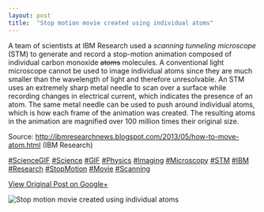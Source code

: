 ```yaml
---
layout: post
title:  "Stop motion movie created using individual atoms"
---
```


A team of scientists at IBM Research used a _scanning tunneling microscope_
(STM) to generate and record a stop-motion animation composed of individual
carbon monoxide ~~atoms~~ molecules. A conventional light microscope cannot be
used to image individual atoms since they are much smaller than the wavelength
of light and therefore unresolvable. An STM uses an extremely sharp metal
needle to scan over a surface while recording changes in electrical current,
which indicates the presence of an atom. The same metal needle can be used to
push around individual atoms, which is how each frame of the animation was
created. The resulting atoms in the animation are magnified over 100 million
times their original size.  
  
Source: <http://ibmresearchnews.blogspot.com/2013/05/how-to-move-atom.html>
(IBM Research)  
  
[#ScienceGIF](https://plus.google.com/s/%23ScienceGIF/posts)
[#Science](https://plus.google.com/s/%23Science/posts)
[#GIF](https://plus.google.com/s/%23GIF/posts)
[#Physics](https://plus.google.com/s/%23Physics/posts)
[#Imaging](https://plus.google.com/s/%23Imaging/posts)
[#Microscopy](https://plus.google.com/s/%23Microscopy/posts)
[#STM](https://plus.google.com/s/%23STM/posts)
[#IBM](https://plus.google.com/s/%23IBM/posts)
[#Research](https://plus.google.com/s/%23Research/posts)
[#StopMotion](https://plus.google.com/s/%23StopMotion/posts)
[#Movie](https://plus.google.com/s/%23Movie/posts)
[#Scanning](https://plus.google.com/s/%23Scanning/posts)

[View Original Post on Google+](https://plus.google.com/+ColinSullender/posts/3TMHQ19LgPr)

![Stop motion movie created using individual atoms](/assets/img/2015-07-15-Stop-motion-movie-created-using-individual-atoms.gif)
